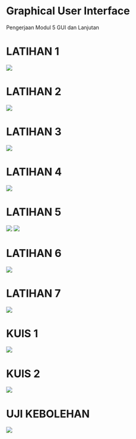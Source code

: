 # Graphical User Interface
Pengerjaan Modul 5 GUI dan Lanjutan

# LATIHAN 1
![](https://github.com/MirzaUkas/GraphicalUserInterface/blob/master/Screenshots/1.PNG)
# LATIHAN 2
![](https://github.com/MirzaUkas/GraphicalUserInterface/blob/master/Screenshots/2.PNG)
# LATIHAN 3
![](https://github.com/MirzaUkas/GraphicalUserInterface/blob/master/Screenshots/3.png)
# LATIHAN 4
![](https://github.com/MirzaUkas/GraphicalUserInterface/blob/master/Screenshots/4.PNG)
# LATIHAN 5
![](https://github.com/MirzaUkas/GraphicalUserInterface/blob/master/Screenshots/5_1.PNG)
![](https://github.com/MirzaUkas/GraphicalUserInterface/blob/master/Screenshots/5_2.PNG)
# LATIHAN 6
![](https://github.com/MirzaUkas/GraphicalUserInterface/blob/master/Screenshots/6.PNG)
# LATIHAN 7
![](https://github.com/MirzaUkas/GraphicalUserInterface/blob/master/Screenshots/7.PNG)
# KUIS 1
![](https://github.com/MirzaUkas/GraphicalUserInterface/blob/master/Screenshots/8_K.PNG)
# KUIS 2
![](https://github.com/MirzaUkas/GraphicalUserInterface/blob/master/Screenshots/9_K.PNG)
# UJI KEBOLEHAN
![](https://github.com/MirzaUkas/GraphicalUserInterface/blob/master/Screenshots/10_K.PNG)
